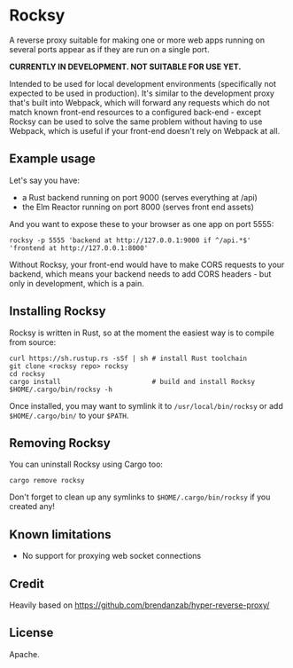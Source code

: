 # Rocksy

A reverse proxy suitable for making one or more web apps running on
several ports appear as if they are run on a single port.

**CURRENTLY IN DEVELOPMENT. NOT SUITABLE FOR USE YET.**

Intended to be used for local development environments (specifically not
expected to be used in production). It's similar to the development proxy
that's built into Webpack, which will forward any requests which do not
match known front-end resources to a configured back-end - except Rocksy
can be used to solve the same problem without having to use Webpack,
which is useful if your front-end doesn't rely on Webpack at all.

## Example usage

Let's say you have:

* a Rust backend running on port 9000 (serves everything at /api)
* the Elm Reactor running on port 8000 (serves front end assets)

And you want to expose these to your browser as one app on port 5555:

    rocksy -p 5555 'backend at http://127.0.0.1:9000 if ^/api.*$' 'frontend at http://127.0.0.1:8000'

Without Rocksy, your front-end would have to make CORS requests to your
backend, which means your backend needs to add CORS headers - but only
in development, which is a pain.

## Installing Rocksy

Rocksy is written in Rust, so at the moment the easiest way is to
compile from source:

    curl https://sh.rustup.rs -sSf | sh # install Rust toolchain
    git clone <rocksy repo> rocksy
    cd rocksy
    cargo install                       # build and install Rocksy
    $HOME/.cargo/bin/rocksy -h

Once installed, you may want to symlink it to `/usr/local/bin/rocksy` or
add `$HOME/.cargo/bin/` to your `$PATH`.

## Removing Rocksy

You can uninstall Rocksy using Cargo too:

    cargo remove rocksy

Don't forget to clean up any symlinks to `$HOME/.cargo/bin/rocksy` if
you created any!

## Known limitations

* No support for proxying web socket connections

## Credit

Heavily based on https://github.com/brendanzab/hyper-reverse-proxy/

## License

Apache.